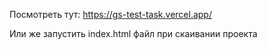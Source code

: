 Посмотреть тут: https://gs-test-task.vercel.app/

Или же запустить index.html файл при скаивании проекта
